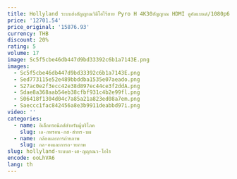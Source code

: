 ```yaml
---
title: Hollyland ระบบส่งสัญญาณวิดีโอไร้สาย Pyro H 4K30สัญญาณ HDMI ดูอัลแบนด์/1080p60 1300ft ลอสช่วงเวลาแฝง60MS ถึง4ตัวรับ
price: '12701.54'
price_original: '15876.93'
currency: THB
discount: 20%
rating: 5
volume: 17
image: Sc5f5cbe46db447d9bd33392c6b1a7143E.png
images:
  - Sc5f5cbe46db447d9bd33392c6b1a7143E.png
  - Sed773115e52e489bbddba1535e07aeado.png
  - S27ac0e2f3ecc42e38d897ec44ce3f2ddA.png
  - Sdae8a368aab54eb38cfbf931c4b2e99fl.png
  - S06418f1304d04c7a85a21a823ed08a7em.png
  - Saeccc1fac842456a8e3b9911deabbd97i.png
video: ''
categories:
  - name: อิเล็กทรอนิกส์สำหรับผู้บริโภค
    slug: เล-กทรอน-กส-สำหร-บผ
  - name: กล้องและการถ่ายภาพ
    slug: กล-องและการถ-ายภาพ
slug: hollyland-ระบบส-งส-ญญาณว-โอไร
encode: ooLhVA6
lang: th
---
```

  